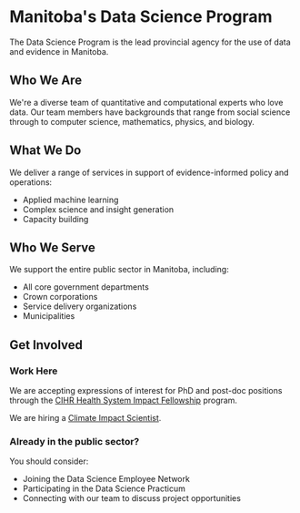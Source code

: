 # Manitoba's Data Science Program


The Data Science Program is the lead provincial agency for the use of data and evidence in Manitoba.

## Who We Are

We're a diverse team of quantitative and computational experts who love data. Our team members have backgrounds that range from social science through to computer science, mathematics, physics, and biology. 

## What We Do

We deliver a range of services in support of evidence-informed policy and operations:

- Applied machine learning
- Complex science and insight generation
- Capacity building

## Who We Serve

We support the entire public sector in Manitoba, including:

- All core government departments
- Crown corporations
- Service delivery organizations
- Municipalities

## Get Involved

### Work Here

We are accepting expressions of interest for PhD and post-doc positions through the [CIHR Health System Impact Fellowship](https://cihr-irsc.gc.ca/e/51721.html?filter=manitoba) program. 

We are hiring a [Climate Impact Scientist](https://jobsearch.gov.mb.ca/adnoSearch?adno=44169).

### Already in the public sector?

You should consider:

- Joining the Data Science Employee Network
- Participating in the Data Science Practicum
- Connecting with our team to discuss project opportunities
